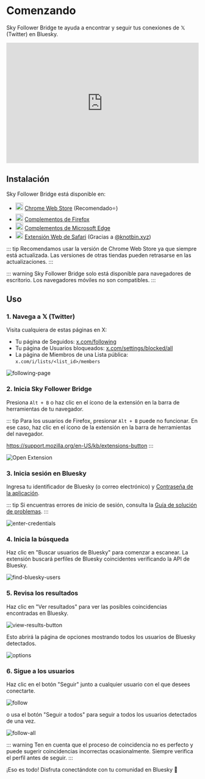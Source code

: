 # Comenzando

Sky Follower Bridge te ayuda a encontrar y seguir tus conexiones de 𝕏 (Twitter) en Bluesky.

<iframe width="100%" height="315" src="https://www.youtube.com/embed/CnjjfSxm0G0?si=N2OFp15PPiZZezEN" title="Reproductor de video de YouTube" frameborder="0" allow="accelerometer; autoplay; clipboard-write; encrypted-media; gyroscope; picture-in-picture; web-share" referrerpolicy="strict-origin-when-cross-origin" allowfullscreen></iframe>


## Instalación

Sky Follower Bridge está disponible en:

<ul class="install-list">
  <li>
    <img src="/images/icon-chrome.svg" width="20" height="20">
    <a href="https://chrome.google.com/webstore/detail/sky-follower-bridge/behhbpbpmailcnfbjagknjngnfdojpko" target="_blank" rel="noopener noreferrer" class="link-to-chrome-store">Chrome Web Store</a> (Recomendado⭐)
  </li>
  <li>
    <img src="/images/icon-firefox.svg" width="20" height="20">
    <a href="https://addons.mozilla.org/en-US/firefox/addon/sky-follower-bridge/" target="_blank" rel="noopener noreferrer" class="link-to-mozilla-addons">Complementos de Firefox</a>
  </li>
  <li>
    <img src="/images/icon-edge.svg" width="20" height="20">
    <a href="https://microsoftedge.microsoft.com/addons/detail/sky-follower-bridge/dpeolmdblhfolkhlhbhlofkkpaojnnbb" target="_blank" rel="noopener noreferrer" class="link-to-edge-store">Complementos de Microsoft Edge</a>
  </li>
  <li>
    <img src="/images/icon-safari.svg" width="20" height="20">
    <a href="https://apps.apple.com/us/app/sky-follower-bridge/id6738878242?mt=12" target="_blank" rel="noopener noreferrer" class="link-to-safari-store">Extensión Web de Safari</a> <span>(Gracias a <a href="https://bsky.app/profile/knotbin.xyz">@knotbin.xyz</a>)</span>
  </li>
</ul>

::: tip
Recomendamos usar la versión de Chrome Web Store ya que siempre está actualizada. Las versiones de otras tiendas pueden retrasarse en las actualizaciones.
:::

::: warning
Sky Follower Bridge solo está disponible para navegadores de escritorio. Los navegadores móviles no son compatibles.
:::

## Uso

### 1. Navega a 𝕏 (Twitter)

Visita cualquiera de estas páginas en X:
- Tu página de Seguidos: [x.com/following](https://x.com/following)
- Tu página de Usuarios bloqueados: [x.com/settings/blocked/all](https://x.com/settings/blocked/all)
- La página de Miembros de una Lista pública: `x.com/i/lists/<list_id>/members`

![following-page](/images/following-page.png)

### 2. Inicia Sky Follower Bridge

Presiona `Alt + B` o haz clic en el ícono de la extensión en la barra de herramientas de tu navegador.

::: tip
Para los usuarios de Firefox, presionar `Alt + B` puede no funcionar. En ese caso, haz clic en el ícono de la extensión en la barra de herramientas del navegador.

https://support.mozilla.org/en-US/kb/extensions-button
:::

![Open Extension](/images/open-extension.png)

### 3. Inicia sesión en Bluesky

Ingresa tu identificador de Bluesky (o correo electrónico) y [Contraseña de la aplicación](https://bsky.app/settings/app-passwords).

::: tip
Si encuentras errores de inicio de sesión, consulta la [Guía de solución de problemas](/troubleshooting).
:::

![enter-credentials](/images/enter-credentials.png)

### 4. Inicia la búsqueda

Haz clic en "Buscar usuarios de Bluesky" para comenzar a escanear. La extensión buscará perfiles de Bluesky coincidentes verificando la API de Bluesky.

![find-bluesky-users](/images/scan-users.png)

### 5. Revisa los resultados

Haz clic en "Ver resultados" para ver las posibles coincidencias encontradas en Bluesky.

![view-results-button](/images/click-results.png)

Esto abrirá la página de opciones mostrando todos los usuarios de Bluesky detectados.

![options](/images/options.png)

### 6. Sigue a los usuarios

Haz clic en el botón "Seguir" junto a cualquier usuario con el que desees conectarte.

![follow](/images/click-follow-btn.png)

o usa el botón "Seguir a todos" para seguir a todos los usuarios detectados de una vez.

![follow-all](/images/follow-all-btn.png)

::: warning
Ten en cuenta que el proceso de coincidencia no es perfecto y puede sugerir coincidencias incorrectas ocasionalmente. Siempre verifica el perfil antes de seguir.
:::

¡Eso es todo! Disfruta conectándote con tu comunidad en Bluesky 🎉 
